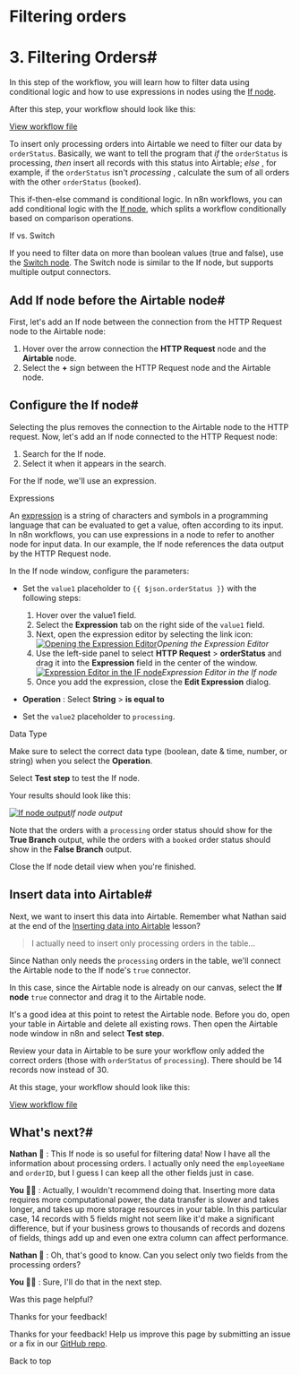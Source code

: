 # Filtering orders

[ ](https://github.com/n8n-io/n8n-docs/edit/main/docs/courses/level-one/chapter-5/chapter-5.3.md "Edit this page")

# 3\. Filtering Orders#

In this step of the workflow, you will learn how to filter data using conditional logic and how to use expressions in nodes using the [If node](../../../../integrations/builtin/core-nodes/n8n-nodes-base.if/).

After this step, your workflow should look like this:

[View workflow file](/_workflows//courses/level-one/chapter-5/chapter-5.3.json)

To insert only processing orders into Airtable we need to filter our data by `orderStatus`. Basically, we want to tell the program that _if_ the `orderStatus` is processing, _then_ insert all records with this status into Airtable; _else_ , for example, if the `orderStatus` isn't _processing_ , calculate the sum of all orders with the other `orderStatus` (`booked`).

This if-then-else command is conditional logic. In n8n workflows, you can add conditional logic with the [If node](../../../../integrations/builtin/core-nodes/n8n-nodes-base.if/), which splits a workflow conditionally based on comparison operations.

If vs. Switch

If you need to filter data on more than boolean values (true and false), use the [Switch node](../../../../integrations/builtin/core-nodes/n8n-nodes-base.switch/). The Switch node is similar to the If node, but supports multiple output connectors.

## Add If node before the Airtable node#

First, let's add an If node between the connection from the HTTP Request node to the Airtable node:

  1. Hover over the arrow connection the **HTTP Request** node and the **Airtable** node.
  2. Select the **+** sign between the HTTP Request node and the Airtable node.



## Configure the If node#

Selecting the plus removes the connection to the Airtable node to the HTTP request. Now, let's add an If node connected to the HTTP Request node:

  1. Search for the If node.
  2. Select it when it appears in the search.



For the If node, we'll use an expression.

Expressions

An [expression](../../../../glossary/#expression-n8n) is a string of characters and symbols in a programming language that can be evaluated to get a value, often according to its input. In n8n workflows, you can use expressions in a node to refer to another node for input data. In our example, the If node references the data output by the HTTP Request node.

In the If node window, configure the parameters:

  * Set the `value1` placeholder to `{{ $json.orderStatus }}` with the following steps:

    1. Hover over the value1 field.
    2. Select the **Expression** tab on the right side of the `value1` field.
    3. Next, open the expression editor by selecting the link icon: [![Opening the Expression Editor](/_images/courses/level-one/chapter-five/l1-c5-5-3-if-node-open-editor.png)](https://docs.n8n.io/_images/courses/level-one/chapter-five/l1-c5-5-3-if-node-open-editor.png)_Opening the Expression Editor_
    4. Use the left-side panel to select **HTTP Request** > **orderStatus** and drag it into the **Expression** field in the center of the window. [![Expression Editor in the IF node](/_images/courses/level-one/chapter-five/l1-c5-5-3-if-node-expression-editor.png)](https://docs.n8n.io/_images/courses/level-one/chapter-five/l1-c5-5-3-if-node-expression-editor.png)_Expression Editor in the If node_
    5. Once you add the expression, close the **Edit Expression** dialog.
  * **Operation** : Select **String** > **is equal to**

  * Set the `value2` placeholder to `processing`.



Data Type

Make sure to select the correct data type (boolean, date & time, number, or string) when you select the **Operation**.

Select **Test step** to test the If node.

Your results should look like this:

[![If node output](/_images/courses/level-one/chapter-five/l1-c5-5-3-if-node-output.png)](https://docs.n8n.io/_images/courses/level-one/chapter-five/l1-c5-5-3-if-node-output.png)_If node output_

Note that the orders with a `processing` order status should show for the **True Branch** output, while the orders with a `booked` order status should show in the **False Branch** output.

Close the If node detail view when you're finished.

## Insert data into Airtable#

Next, we want to insert this data into Airtable. Remember what Nathan said at the end of the [Inserting data into Airtable](../chapter-5.2/) lesson?

> I actually need to insert only processing orders in the table...

Since Nathan only needs the `processing` orders in the table, we'll connect the Airtable node to the If node's `true` connector. 

In this case, since the Airtable node is already on our canvas, select the **If node** `true` connector and drag it to the Airtable node.

It's a good idea at this point to retest the Airtable node. Before you do, open your table in Airtable and delete all existing rows. Then open the Airtable node window in n8n and select **Test step**.

Review your data in Airtable to be sure your workflow only added the correct orders (those with `orderStatus` of `processing`). There should be 14 records now instead of 30.

At this stage, your workflow should look like this:

[View workflow file](/_workflows//courses/level-one/chapter-5/chapter-5.3.json)

## What's next?#

**Nathan 🙋** : This If node is so useful for filtering data! Now I have all the information about processing orders. I actually only need the `employeeName` and `orderID`, but I guess I can keep all the other fields just in case.

**You 👩‍🔧** : Actually, I wouldn't recommend doing that. Inserting more data requires more computational power, the data transfer is slower and takes longer, and takes up more storage resources in your table. In this particular case, 14 records with 5 fields might not seem like it'd make a significant difference, but if your business grows to thousands of records and dozens of fields, things add up and even one extra column can affect performance.

**Nathan 🙋** : Oh, that's good to know. Can you select only two fields from the processing orders?

**You 👩‍🔧** : Sure, I'll do that in the next step.

Was this page helpful? 

Thanks for your feedback! 

Thanks for your feedback! Help us improve this page by submitting an issue or a fix in our [GitHub repo](https://github.com/n8n-io/n8n-docs). 

Back to top 
